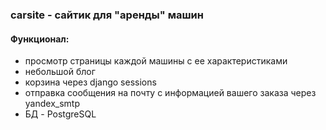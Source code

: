 ### carsite - сайтик для "аренды" машин
#### Функционал:
- просмотр страницы каждой машины с ее характеристиками
- небольшой блог
- корзина через django sessions
- отправка сообщения на почту с информацией вашего заказа через yandex_smtp
- БД - PostgreSQL
